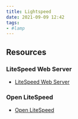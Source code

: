 ```yaml
---
title: Lightspeed
date: 2021-09-09 12:42
tags:
- #lamp
---
```


## Resources

### LiteSpeed Web Server

* [LiteSpeed Web Server](https://www.litespeedtech.com/products/litespeed-web-server)

### Open LiteSpeed

* [Open LiteSpeed](https://openlitespeed.org)
